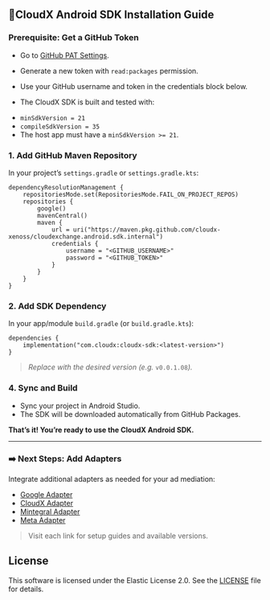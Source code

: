 ## **🚀CloudX Android SDK Installation Guide**

### Prerequisite: Get a GitHub Token
* Go to [GitHub PAT Settings](https://github.com/settings/tokens).
* Generate a new token with `read:packages` permission.
* Use your GitHub username and token in the credentials block below.

* The CloudX SDK is built and tested with:
- `minSdkVersion = 21`
- `compileSdkVersion = 35`
- The host app must have a `minSdkVersion >= 21`.
### 1. Add GitHub Maven Repository
In your project’s `settings.gradle` or `settings.gradle.kts`:

```
dependencyResolutionManagement {
    repositoriesMode.set(RepositoriesMode.FAIL_ON_PROJECT_REPOS)
    repositories {
        google()
        mavenCentral()
        maven {
            url = uri("https://maven.pkg.github.com/cloudx-xenoss/cloudexchange.android.sdk.internal")
            credentials {
                username = "<GITHUB_USERNAME>" 
                password = "<GITHUB_TOKEN>"    
            }
        }
    }
}
```

### 2. Add SDK Dependency
In your app/module `build.gradle` (or `build.gradle.kts`):
```
dependencies {
    implementation("com.cloudx:cloudx-sdk:<latest-version>")
}
```

> *Replace* <latest-version> *with the desired version (e.g.* `v0.0.1.08`*).*

### 4. Sync and Build
* Sync your project in Android Studio.
* The SDK will be downloaded automatically from GitHub Packages.

**That’s it! You’re ready to use the CloudX Android SDK.**

---

### ➡️ Next Steps: Add Adapters

Integrate additional adapters as needed for your ad mediation:

- [Google Adapter](https://github.com/cloudx-xenoss/cloudexchange.android.adapter-google)
- [CloudX Adapter](https://github.com/cloudx-xenoss/cloudexchange.android.adapter-cloudx)
- [Mintegral Adapter](https://github.com/cloudx-xenoss/cloudexchange.android.adapter-mintegral)
- [Meta Adapter](https://github.com/cloudx-xenoss/cloudexchange.android.adapter-meta)

> Visit each link for setup guides and available versions.

## License

This software is licensed under the Elastic License 2.0. See the [LICENSE](./LICENSE) file for details.
